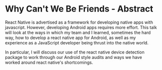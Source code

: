 # Why Can't We Be Friends - Abstract

React Native is advertised as a framework for developing native apps with javascript. However, developing Android apps requires more effort.  This talk will look at the ways in which my team and I learned, sometimes the hard way, how to develop a react native app for Android, as well as my experience as a JavaScript developer being thrust into the native world.  

In particular, I will discuss our use of the react native device detection package to work through our Android style audits and ways we have worked around react native's shortcomings.